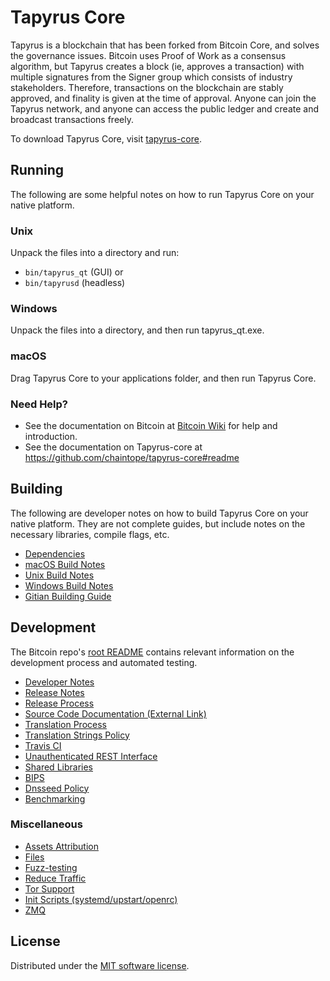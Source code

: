 Tapyrus Core
=============

Tapyrus is a blockchain that has been forked from Bitcoin Core, and solves the governance issues. Bitcoin uses Proof of Work as a consensus algorithm, but Tapyrus creates a block (ie, approves a transaction) with multiple signatures from the Signer group which consists of industry stakeholders. Therefore, transactions on the blockchain are stably approved, and finality is given at the time of approval. Anyone can join the Tapyrus network, and anyone can access the public ledger and create and broadcast transactions freely.


To download Tapyrus Core, visit [tapyrus-core](https://github.com/chaintope/tapyrus-core/releases/tag/v0.5.2).

Running
---------------------
The following are some helpful notes on how to run Tapyrus Core on your native platform.

### Unix

Unpack the files into a directory and run:

- `bin/tapyrus_qt` (GUI) or
- `bin/tapyrusd` (headless)

### Windows

Unpack the files into a directory, and then run tapyrus_qt.exe.

### macOS

Drag Tapyrus Core to your applications folder, and then run Tapyrus Core.

### Need Help?

* See the documentation on Bitcoin at [Bitcoin Wiki](https://en.bitcoin.it/wiki/Main_Page)
for help and introduction.
* See the documentation on Tapyrus-core at https://github.com/chaintope/tapyrus-core#readme 


Building
---------------------
The following are developer notes on how to build Tapyrus Core on your native platform. They are not complete guides, but include notes on the necessary libraries, compile flags, etc.

- [Dependencies](dependencies.md)
- [macOS Build Notes](build-osx.md)
- [Unix Build Notes](build-unix.md)
- [Windows Build Notes](build-windows.md)
- [Gitian Building Guide](gitian-building.md)

Development
---------------------
The Bitcoin repo's [root README](/README.md) contains relevant information on the development process and automated testing.

- [Developer Notes](developer-notes.md)
- [Release Notes](release-notes.md)
- [Release Process](release-process.md)
- [Source Code Documentation (External Link)](https://dev.visucore.com/bitcoin/doxygen/)
- [Translation Process](translation_process.md)
- [Translation Strings Policy](translation_strings_policy.md)
- [Travis CI](travis-ci.md)
- [Unauthenticated REST Interface](REST-interface.md)
- [Shared Libraries](shared-libraries.md)
- [BIPS](bips.md)
- [Dnsseed Policy](dnsseed-policy.md)
- [Benchmarking](benchmarking.md)


### Miscellaneous
- [Assets Attribution](assets-attribution.md)
- [Files](files.md)
- [Fuzz-testing](fuzzing.md)
- [Reduce Traffic](reduce-traffic.md)
- [Tor Support](tor.md)
- [Init Scripts (systemd/upstart/openrc)](init.md)
- [ZMQ](zmq.md)

License
---------------------
Distributed under the [MIT software license](/COPYING).
